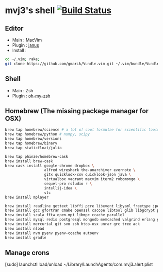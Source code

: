 mvj3's shell [![Build Status](https://travis-ci.org/mvj3/mvj3shell.png)](https://travis-ci.org/mvj3/mvj3shell)
======================================

Editor
--------------------------------------
* Main     : MacVim
* Plugin   : [janus](https://github.com/carlhuda/janus)
* Install  :
```bash
cd ~/.vim; rake;
git clone https://github.com/gmarik/Vundle.vim.git ~/.vim/bundle/Vundle.vim
```

Shell
--------------------------------------
* Main     : Zsh
* Plugin   : [oh-my-zsh](https://github.com/robbyrussell/oh-my-zsh)


Homebrew (The missing package manager for OSX)
--------------------------------------
```zsh
brew tap homebrew/science # a lot of cool formulae for scientific tools
brew tap homebrew/python # numpy, scipy
brew tap homebrew/versions
brew tap homebrew/binary
brew tap staticfloat/julia

brew tap phinze/homebrew-cask
brew install brew-cask
brew cask install google-chrome dropbox \
                  alfred wireshark the-unarchiver evernote \
                  gitx quicklook-csv quicklook-json java \
                  virtualbox vagrant macvim iterm2 robomongo \
                  sequel-pro rstudio r \
                  intellij-idea \
                  vlc
brew install mplayer

brew install readline gettext libffi pcre libevent libyaml freetype jpeg libpng libtiff fontconfig
brew install gcc gfortran cmake openssl cscope libtool glib libgcrypt pkg-config
brew install scala fftw open-mpi libmpc ccache parallel
brew install mysql redis postgresql mongodb memcached valgrind erlang go node phantomjs lua v8 neo4j
brew install mercurial git svn zsh htop-osx unrar grc tree ack
brew install nload
brew install nvm pyenv pyenv-ccache autoenv
brew install gradle
```

Manage crons
--------------------------------------
[sudo] launchctl load/unload ~/Library/LaunchAgents/com.mvj3.alert.plist
